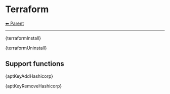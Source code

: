 # Terraform

<!-- TEMPLATE header 2 -->
[⬅ Parent ](../index.md)
<hr />

{terraformInstall}

{terraformUninstall}

## Support functions

{aptKeyAddHashicorp}

{aptKeyRemoveHashicorp}
